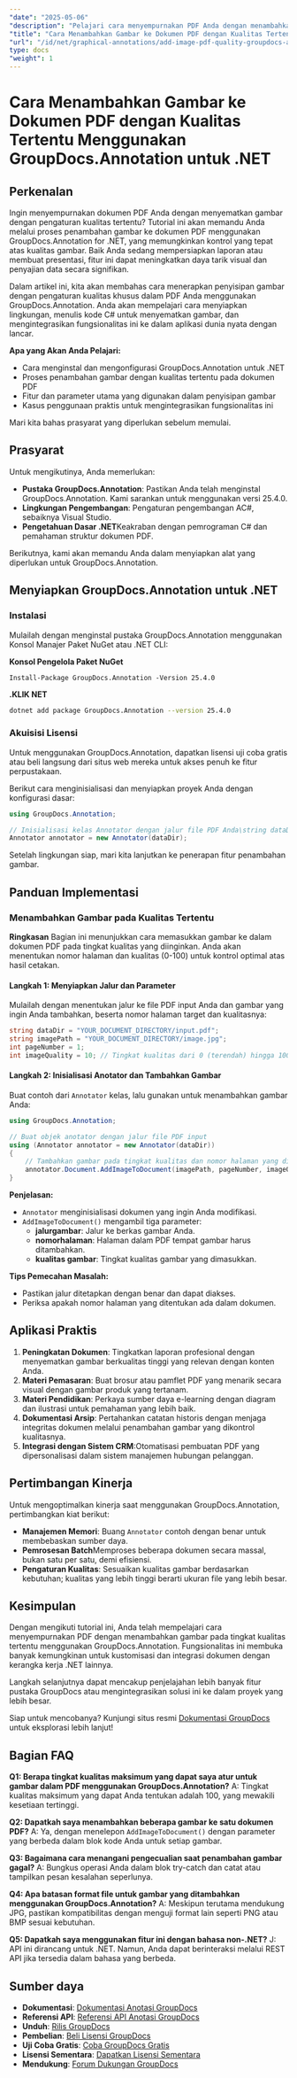 ```yaml
---
"date": "2025-05-06"
"description": "Pelajari cara menyempurnakan PDF Anda dengan menambahkan gambar pada tingkat kualitas tertentu menggunakan GroupDocs.Annotation for .NET. Tingkatkan tampilan visual dokumen dan penyajian data."
"title": "Cara Menambahkan Gambar ke Dokumen PDF dengan Kualitas Tertentu Menggunakan GroupDocs.Annotation untuk .NET"
"url": "/id/net/graphical-annotations/add-image-pdf-quality-groupdocs-annotation-net/"
type: docs
"weight": 1
---
```


# Cara Menambahkan Gambar ke Dokumen PDF dengan Kualitas Tertentu Menggunakan GroupDocs.Annotation untuk .NET

## Perkenalan

Ingin menyempurnakan dokumen PDF Anda dengan menyematkan gambar dengan pengaturan kualitas tertentu? Tutorial ini akan memandu Anda melalui proses penambahan gambar ke dokumen PDF menggunakan GroupDocs.Annotation for .NET, yang memungkinkan kontrol yang tepat atas kualitas gambar. Baik Anda sedang mempersiapkan laporan atau membuat presentasi, fitur ini dapat meningkatkan daya tarik visual dan penyajian data secara signifikan.

Dalam artikel ini, kita akan membahas cara menerapkan penyisipan gambar dengan pengaturan kualitas khusus dalam PDF Anda menggunakan GroupDocs.Annotation. Anda akan mempelajari cara menyiapkan lingkungan, menulis kode C# untuk menyematkan gambar, dan mengintegrasikan fungsionalitas ini ke dalam aplikasi dunia nyata dengan lancar.

**Apa yang Akan Anda Pelajari:**
- Cara menginstal dan mengonfigurasi GroupDocs.Annotation untuk .NET
- Proses penambahan gambar dengan kualitas tertentu pada dokumen PDF
- Fitur dan parameter utama yang digunakan dalam penyisipan gambar
- Kasus penggunaan praktis untuk mengintegrasikan fungsionalitas ini

Mari kita bahas prasyarat yang diperlukan sebelum memulai.

## Prasyarat

Untuk mengikutinya, Anda memerlukan:
- **Pustaka GroupDocs.Annotation**: Pastikan Anda telah menginstal GroupDocs.Annotation. Kami sarankan untuk menggunakan versi 25.4.0.
- **Lingkungan Pengembangan**: Pengaturan pengembangan AC#, sebaiknya Visual Studio.
- **Pengetahuan Dasar .NET**Keakraban dengan pemrograman C# dan pemahaman struktur dokumen PDF.

Berikutnya, kami akan memandu Anda dalam menyiapkan alat yang diperlukan untuk GroupDocs.Annotation.

## Menyiapkan GroupDocs.Annotation untuk .NET

### Instalasi

Mulailah dengan menginstal pustaka GroupDocs.Annotation menggunakan Konsol Manajer Paket NuGet atau .NET CLI:

**Konsol Pengelola Paket NuGet**
```shell
Install-Package GroupDocs.Annotation -Version 25.4.0
```

**\.KLIK NET**
```bash
dotnet add package GroupDocs.Annotation --version 25.4.0
```

### Akuisisi Lisensi

Untuk menggunakan GroupDocs.Annotation, dapatkan lisensi uji coba gratis atau beli langsung dari situs web mereka untuk akses penuh ke fitur perpustakaan.

Berikut cara menginisialisasi dan menyiapkan proyek Anda dengan konfigurasi dasar:

```csharp
using GroupDocs.Annotation;

// Inisialisasi kelas Annotator dengan jalur file PDF Anda\string dataDir = "YOUR_DOCUMENT_DIRECTORY/input.pdf";
Annotator annotator = new Annotator(dataDir);
```

Setelah lingkungan siap, mari kita lanjutkan ke penerapan fitur penambahan gambar.

## Panduan Implementasi

### Menambahkan Gambar pada Kualitas Tertentu

**Ringkasan**
Bagian ini menunjukkan cara memasukkan gambar ke dalam dokumen PDF pada tingkat kualitas yang diinginkan. Anda akan menentukan nomor halaman dan kualitas (0-100) untuk kontrol optimal atas hasil cetakan.

#### Langkah 1: Menyiapkan Jalur dan Parameter
Mulailah dengan menentukan jalur ke file PDF input Anda dan gambar yang ingin Anda tambahkan, beserta nomor halaman target dan kualitasnya:

```csharp
string dataDir = "YOUR_DOCUMENT_DIRECTORY/input.pdf";
string imagePath = "YOUR_DOCUMENT_DIRECTORY/image.jpg";
int pageNumber = 1;
int imageQuality = 10; // Tingkat kualitas dari 0 (terendah) hingga 100 (tertinggi)
```

#### Langkah 2: Inisialisasi Anotator dan Tambahkan Gambar
Buat contoh dari `Annotator` kelas, lalu gunakan untuk menambahkan gambar Anda:

```csharp
using GroupDocs.Annotation;

// Buat objek anotator dengan jalur file PDF input
using (Annotator annotator = new Annotator(dataDir))
{
    // Tambahkan gambar pada tingkat kualitas dan nomor halaman yang ditentukan
    annotator.Document.AddImageToDocument(imagePath, pageNumber, imageQuality);
}
```

**Penjelasan:**
- `Annotator` menginisialisasi dokumen yang ingin Anda modifikasi.
- `AddImageToDocument()` mengambil tiga parameter:
  - **jalurgambar**: Jalur ke berkas gambar Anda.
  - **nomorhalaman**: Halaman dalam PDF tempat gambar harus ditambahkan.
  - **kualitas gambar**: Tingkat kualitas gambar yang dimasukkan.

**Tips Pemecahan Masalah:**
- Pastikan jalur ditetapkan dengan benar dan dapat diakses.
- Periksa apakah nomor halaman yang ditentukan ada dalam dokumen.

## Aplikasi Praktis
1. **Peningkatan Dokumen**: Tingkatkan laporan profesional dengan menyematkan gambar berkualitas tinggi yang relevan dengan konten Anda.
2. **Materi Pemasaran**: Buat brosur atau pamflet PDF yang menarik secara visual dengan gambar produk yang tertanam.
3. **Materi Pendidikan**: Perkaya sumber daya e-learning dengan diagram dan ilustrasi untuk pemahaman yang lebih baik.
4. **Dokumentasi Arsip**: Pertahankan catatan historis dengan menjaga integritas dokumen melalui penambahan gambar yang dikontrol kualitasnya.
5. **Integrasi dengan Sistem CRM**:Otomatisasi pembuatan PDF yang dipersonalisasi dalam sistem manajemen hubungan pelanggan.

## Pertimbangan Kinerja
Untuk mengoptimalkan kinerja saat menggunakan GroupDocs.Annotation, pertimbangkan kiat berikut:
- **Manajemen Memori**: Buang `Annotator` contoh dengan benar untuk membebaskan sumber daya.
- **Pemrosesan Batch**Memproses beberapa dokumen secara massal, bukan satu per satu, demi efisiensi.
- **Pengaturan Kualitas**: Sesuaikan kualitas gambar berdasarkan kebutuhan; kualitas yang lebih tinggi berarti ukuran file yang lebih besar.

## Kesimpulan
Dengan mengikuti tutorial ini, Anda telah mempelajari cara menyempurnakan PDF dengan menambahkan gambar pada tingkat kualitas tertentu menggunakan GroupDocs.Annotation. Fungsionalitas ini membuka banyak kemungkinan untuk kustomisasi dan integrasi dokumen dengan kerangka kerja .NET lainnya.

Langkah selanjutnya dapat mencakup penjelajahan lebih banyak fitur pustaka GroupDocs atau mengintegrasikan solusi ini ke dalam proyek yang lebih besar.

Siap untuk mencobanya? Kunjungi situs resmi [Dokumentasi GroupDocs](https://docs.groupdocs.com/annotation/net/) untuk eksplorasi lebih lanjut!

## Bagian FAQ
**Q1: Berapa tingkat kualitas maksimum yang dapat saya atur untuk gambar dalam PDF menggunakan GroupDocs.Annotation?**
A: Tingkat kualitas maksimum yang dapat Anda tentukan adalah 100, yang mewakili kesetiaan tertinggi.

**Q2: Dapatkah saya menambahkan beberapa gambar ke satu dokumen PDF?**
A: Ya, dengan menelepon `AddImageToDocument()` dengan parameter yang berbeda dalam blok kode Anda untuk setiap gambar.

**Q3: Bagaimana cara menangani pengecualian saat penambahan gambar gagal?**
A: Bungkus operasi Anda dalam blok try-catch dan catat atau tampilkan pesan kesalahan seperlunya.

**Q4: Apa batasan format file untuk gambar yang ditambahkan menggunakan GroupDocs.Annotation?**
A: Meskipun terutama mendukung JPG, pastikan kompatibilitas dengan menguji format lain seperti PNG atau BMP sesuai kebutuhan.

**Q5: Dapatkah saya menggunakan fitur ini dengan bahasa non-.NET?**
J: API ini dirancang untuk .NET. Namun, Anda dapat berinteraksi melalui REST API jika tersedia dalam bahasa yang berbeda.

## Sumber daya
- **Dokumentasi**: [Dokumentasi Anotasi GroupDocs](https://docs.groupdocs.com/annotation/net/)
- **Referensi API**: [Referensi API Anotasi GroupDocs](https://reference.groupdocs.com/annotation/net/)
- **Unduh**: [Rilis GroupDocs](https://releases.groupdocs.com/annotation/net/)
- **Pembelian**: [Beli Lisensi GroupDocs](https://purchase.groupdocs.com/buy)
- **Uji Coba Gratis**: [Coba GroupDocs Gratis](https://releases.groupdocs.com/annotation/net/)
- **Lisensi Sementara**: [Dapatkan Lisensi Sementara](https://purchase.groupdocs.com/temporary-license/)
- **Mendukung**: [Forum Dukungan GroupDocs](https://forum.groupdocs.com/c/annotation/)